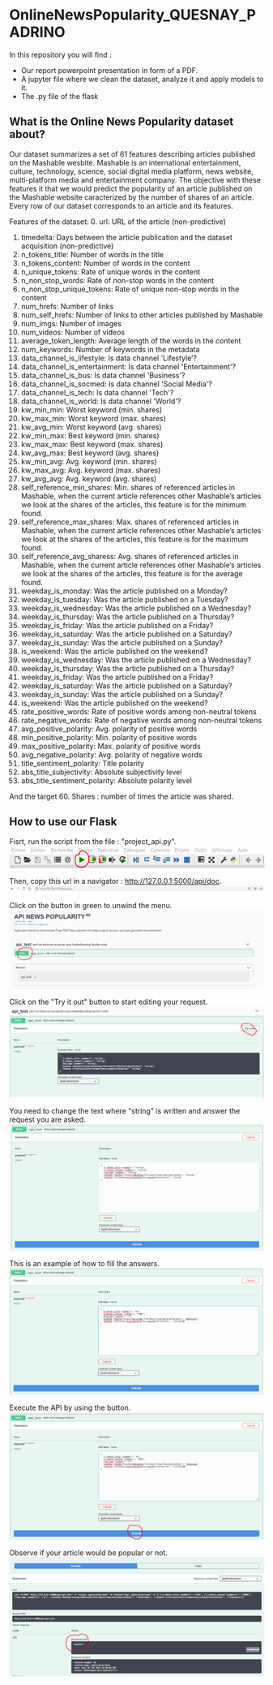 # OnlineNewsPopularity_QUESNAY_PADRINO
In this repository you will find :
- Our report powerpoint presentation in form of a PDF.
- A jupyter file where we clean the dataset, analyze it and apply models to it.
- The .py file of the flask
## What is the Online News Popularity dataset about?
Our dataset summarizes  a set of 61 features describing articles published on the Mashable wesbite. Mashable is an international entertainment, culture, technology, science, social  digital media platform, news website, multi-platform media and entertainment company. The objective with these features it that we would predict the popularity of an article published on the Mashable website caracterized by the number of shares of an article. Every row of our dataset corresponds to an article and its features.

Features of the dataset:
0. url: URL of the article (non-predictive)
1. timedelta: Days between the article publication and the dataset acquisition (non-predictive)
2. n_tokens_title: Number of words in the title
3. n_tokens_content: Number of words in the content
4. n_unique_tokens: Rate of unique words in the content
5. n_non_stop_words: Rate of non-stop words in the content
6. n_non_stop_unique_tokens: Rate of unique non-stop words in the content
7. num_hrefs: Number of links
8. num_self_hrefs: Number of links to other articles published by Mashable
9. num_imgs: Number of images
10. num_videos: Number of videos
11. average_token_length: Average length of the words in the content
12. num_keywords: Number of keywords in the metadata
13. data_channel_is_lifestyle: Is data channel 'Lifestyle’? 
14. data_channel_is_entertainment: Is data channel 'Entertainment'?
15. data_channel_is_bus: Is data channel 'Business'?
16. data_channel_is_socmed: Is data channel 'Social Media'?
17. data_channel_is_tech: Is data channel 'Tech'?
18. data_channel_is_world: Is data channel 'World'?
19. kw_min_min: Worst keyword (min. shares)
20. kw_max_min: Worst keyword (max. shares)
21. kw_avg_min: Worst keyword (avg. shares)
22. kw_min_max: Best keyword (min. shares)
23. kw_max_max: Best keyword (max. shares)
24. kw_avg_max: Best keyword (avg. shares)
25. kw_min_avg: Avg. keyword (min. shares)
26. kw_max_avg: Avg. keyword (max. shares)
27. kw_avg_avg: Avg. keyword (avg. shares)
28. self_reference_min_shares: Min. shares of referenced articles in Mashable, when the current article references other Mashable’s articles we look at the shares of the articles, this feature is for the minimum found.
29. self_reference_max_shares: Max. shares of referenced articles in Mashable, when the current article references other Mashable’s articles we look at the shares of the articles, this feature is for the maximum found.
30. self_reference_avg_sharess: Avg. shares of referenced articles in Mashable, when the current article references other Mashable’s articles we look at the shares of the articles, this feature is for the average found.
31. weekday_is_monday: Was the article published on a Monday?
32. weekday_is_tuesday: Was the article published on a Tuesday?
33. weekday_is_wednesday: Was the article published on a Wednesday?
34. weekday_is_thursday: Was the article published on a Thursday?
35. weekday_is_friday: Was the article published on a Friday?
36. weekday_is_saturday: Was the article published on a Saturday?
37. weekday_is_sunday: Was the article published on a Sunday?
38. is_weekend: Was the article published on the weekend?
33. weekday_is_wednesday: Was the article published on a Wednesday?
34. weekday_is_thursday: Was the article published on a Thursday?
35. weekday_is_friday: Was the article published on a Friday?
36. weekday_is_saturday: Was the article published on a Saturday?
37. weekday_is_sunday: Was the article published on a Sunday?
38. is_weekend: Was the article published on the weekend?
48. rate_positive_words: Rate of positive words among non-neutral tokens
49. rate_negative_words: Rate of negative words among non-neutral tokens
50. avg_positive_polarity: Avg. polarity of positive words
51. min_positive_polarity: Min. polarity of positive words
52. max_positive_polarity: Max. polarity of positive words
53. avg_negative_polarity: Avg. polarity of negative words
57. title_sentiment_polarity: Title polarity
58. abs_title_subjectivity: Absolute subjectivity level
59. abs_title_sentiment_polarity: Absolute polarity level

And the target
60. Shares : number of times the article was shared.








## How to use our Flask

Fisrt, run the script from the file : "project_api.py".
![alt text](https://github.com/eva-pa/OnlineNewsPopularity_QUESNAY_PADRINO/blob/main/Images_API/Step_1.PNG?raw=true)

Then, copy this url in a navigator : http://127.0.0.1:5000/api/doc.
![alt text](https://github.com/eva-pa/OnlineNewsPopularity_QUESNAY_PADRINO/blob/main/Images_API/Step_2.PNG?raw=true)

Click on the button in green to unwind the menu.
![alt text](https://github.com/eva-pa/OnlineNewsPopularity_QUESNAY_PADRINO/blob/main/Images_API/Step_3.PNG?raw=true)

Click on the "Try it out" button to start editing your request.
![alt text](https://github.com/eva-pa/OnlineNewsPopularity_QUESNAY_PADRINO/blob/main/Images_API/Step_4.PNG?raw=true)

You need to change the text where "string" is written and answer the request you are asked.
![alt text](https://github.com/eva-pa/OnlineNewsPopularity_QUESNAY_PADRINO/blob/main/Images_API/Step_5.PNG?raw=true)

This is an example of how to fill the answers.
![alt text](https://github.com/eva-pa/OnlineNewsPopularity_QUESNAY_PADRINO/blob/main/Images_API/Step_6.PNG?raw=true)

Execute the API by using the button.
![alt text](https://github.com/eva-pa/OnlineNewsPopularity_QUESNAY_PADRINO/blob/main/Images_API/Step_7.PNG?raw=true)

Observe if your article would be popular or not.
![alt text](https://github.com/eva-pa/OnlineNewsPopularity_QUESNAY_PADRINO/blob/main/Images_API/Step_8.PNG?raw=true)




